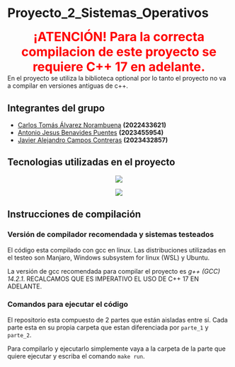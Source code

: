 # Proyecto_2_Sistemas_Operativos

<html lang="en">
<head>
    <meta charset="UTF-8">
    <meta name="viewport" content="width=device-width, initial-scale=1.0">
    <title>Advertencia</title>
    <style>
        .warning {
            color: red;
            font-size: 2em;
            font-weight: bold;
            text-align: center;
            margin-top: 20px;
        }
    </style>
</head>
<body>
    <div class="warning">
        ¡ATENCIÓN! Para la correcta compilacion de este proyecto se requiere C++ 17 en adelante.
    </div>
    <div>
    En el proyecto se utiliza la biblioteca optional por lo tanto el proyecto no va a compilar en versiones antiguas de c++.
    </div>
</body>
</html>

## Integrantes del grupo
- [Carlos Tomás Álvarez Norambuena](https://github.com/Karantooo)  **(2022433621)**
- [Antonio Jesus Benavides Puentes](https://github.com/AntoCreed777) **(2023455954)**
- [Javier Alejandro Campos Contreras](https://github.com/huebitoo) **(2023432857)**

## Tecnologias utilizadas en el proyecto
<p align="center">
  <a href="https://skillicons.dev">
    <img src="https://skillicons.dev/icons?i=git,github,vscode,bash,linux&perline=12" />
  </a>
</p>
<p align="center">
  <a href="https://skillicons.dev">
    <img src="https://skillicons.dev/icons?i=c&perline=12" />
  </a>
</p>


## Instrucciones de compilación

### Versión de compilador recomendada y sistemas testeados
El código esta compilado con gcc en linux. Las distribuciones utilizadas en el testeo son Manjaro, Windows subsystem for linux (WSL) y Ubuntu.

La versión de gcc recomendada para compilar el proyecto es *g++ (GCC) 14.2.1*. RECALCAMOS QUE ES IMPERATIVO EL USO DE C++ 17 EN ADELANTE. 
### Comandos para ejecutar el código 
El repositorio esta compuesto de 2 partes que están aisladas entre sí. Cada parte esta en su propia carpeta que estan diferenciada por  ```parte_1``` y ```parte_2```.

Para compilarlo y ejecutarlo simplemente vaya a la carpeta de la parte que quiere ejecutar y escriba el comando ```make run```. 



